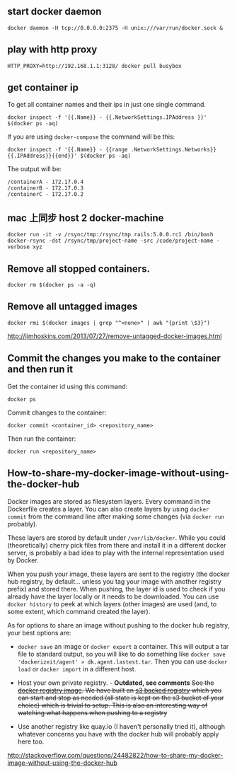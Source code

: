 start docker daemon
-------------------

    docker daemon -H tcp://0.0.0.0:2375 -H unix:///var/run/docker.sock &

play with http proxy
--------------------

    HTTP_PROXY=http://192.168.1.1:3128/ docker pull busybox

get container ip
----------------

To get all container names and their ips in just one single command.

    docker inspect -f '{{.Name}} - {{.NetworkSettings.IPAddress }}' $(docker ps -aq)

If you are using `docker-compose` the command will be this:

    docker inspect -f '{{.Name}} - {{range .NetworkSettings.Networks}}{{.IPAddress}}{{end}}' $(docker ps -aq)

The output will be:

    /containerA - 172.17.0.4
    /containerB - 172.17.0.3
    /containerC - 172.17.0.2

mac 上同步 host 2 docker-machine
-----------------------------

    docker run -it -v /rsync/tmp:/rsync/tmp rails:5.0.0.rc1 /bin/bash
    docker-rsync -dst /rsync/tmp/project-name -src /code/project-name -verbose xyz

Remove all stopped containers.
------------------------------

    docker rm $(docker ps -a -q)

Remove all untagged images
--------------------------

    docker rmi $(docker images | grep "^<none>" | awk "{print \$3}")

http://jimhoskins.com/2013/07/27/remove-untagged-docker-images.html

Commit the changes you make to the container and then run it
------------------------------------------------------------

Get the container id using this command:

    docker ps

Commit changes to the container:

    docker commit <container_id> <repository_name>

Then run the container:

    docker run <repository_name>

How-to-share-my-docker-image-without-using-the-docker-hub
---------------------------------------------------------

Docker images are stored as filesystem layers. Every command in the Dockerfile creates a layer. You can also create layers by using `docker commit` from the command line after making some changes (via `docker run` probably).

These layers are stored by default under `/var/lib/docker`. While you could (theoretically) cherry pick files from there and install it in a different docker server, is probably a bad idea to play with the internal representation used by Docker.

When you push your image, these layers are sent to the registry (the docker hub registry, by default… unless you tag your image with another registry prefix) and stored there. When pushing, the layer id is used to check if you already have the layer locally or it needs to be downloaded. You can use `docker history` to peek at which layers (other images) are used (and, to some extent, which command created the layer).

As for options to share an image without pushing to the docker hub registry, your best options are:

- `docker save` an image or `docker export` a container. This will output a tar file to standard output, so you will like to do something like `docker save 'dockerizeit/agent' > dk.agent.lastest.tar`. Then you can use `docker load` or `docker import` in a different host.

- Host your own private registry. - **Outdated, see comments** <strike>See the [docker registry image][1]. We have built an [s3 backed registry][2] which you can start and stop as needed (all state is kept on the s3 bucket of your choice) which is trivial to setup. This is also an interesting way of watching what happens when pushing to a registry</strike>

- Use another registry like quay.io (I haven't personally tried it), although whatever concerns you have with the docker hub will probably apply here too.


  [1]: https://github.com/dotcloud/docker-registry
  [2]: https://github.com/1uptalent/docker-s3-registry

http://stackoverflow.com/questions/24482822/how-to-share-my-docker-image-without-using-the-docker-hub
